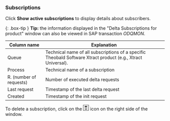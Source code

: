 ### Subscriptions
Click **Show active subscriptions** to display details about subscribers.

{: .box-tip } 
**Tip:** the information displayed in the "Delta Subscriptions for product" window can also be viewed in SAP transaction *ODQMON*.  

Column name | Explanation
------------| -------------
Queue | Technical name of all subscriptions of a specific Theobald Software Xtract product (e.g., Xtract Universal).
Process | Technical name of a subscription
R. (number of requests) | Number of executed delta requests
Last request | Timestamp of the last delta request 
Created | Timestamp of the init request 


To delete a subscription, click on the ![trashbin](/img/content/icons/trashbin.png) icon on the right side of the window.

